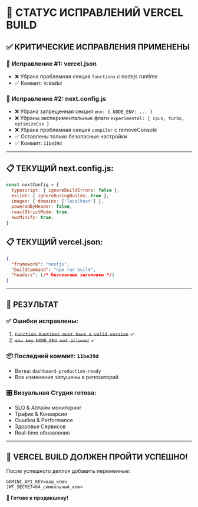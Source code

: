 # 🚀 СТАТУС ИСПРАВЛЕНИЙ VERCEL BUILD

## ✅ КРИТИЧЕСКИЕ ИСПРАВЛЕНИЯ ПРИМЕНЕНЫ

### 🔧 **Исправление #1**: vercel.json
- ❌ Убрана проблемная секция `functions` с nodejs runtime
- ✅ Коммит: `9c66dbd`

### 🔧 **Исправление #2**: next.config.js 
- ❌ Убрана запрещенная секция `env: { NODE_ENV: ... }`
- ❌ Убраны экспериментальные флаги `experimental: { cpus, turbo, optimizeCss }`
- ❌ Убрана проблемная секция `compiler` с removeConsole
- ✅ Оставлены только безопасные настройки
- ✅ Коммит: `11be39d`

---

## 📋 ТЕКУЩИЙ next.config.js:
```javascript
const nextConfig = {
  typescript: { ignoreBuildErrors: false },
  eslint: { ignoreDuringBuilds: true },
  images: { domains: ['localhost'] },
  poweredByHeader: false,
  reactStrictMode: true,
  swcMinify: true,
}
```

## 📋 ТЕКУЩИЙ vercel.json:
```json
{
  "framework": "nextjs",
  "buildCommand": "npm run build",
  "headers": [/* безопасные заголовки */]
}
```

---

## 🎯 РЕЗУЛЬТАТ

### ✅ **Ошибки исправлены:**
1. ~~`Function Runtimes must have a valid version`~~ ✓
2. ~~`env key NODE_ENV not allowed`~~ ✓

### 📦 **Последний коммит**: `11be39d`
- Ветка: `dashboard-production-ready`  
- Все изменения запушены в репозиторий

### 🎛️ **Визуальная Студия готова:**
- SLO & Аптайм мониторинг
- Трафик & Конверсии  
- Ошибки & Performance
- Здоровье Сервисов
- Real-time обновления

---

## 🚀 VERCEL BUILD ДОЛЖЕН ПРОЙТИ УСПЕШНО!

После успешного деплоя добавить переменные:
```env
GEMINI_API_KEY=ваш_ключ
JWT_SECRET=64_символьный_ключ
```

**🎉 Готово к продакшену!**